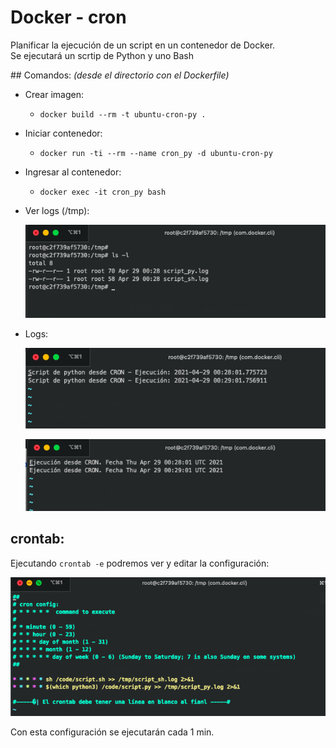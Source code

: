 # Docker - cron

Planificar la ejecución de un script en un contenedor de Docker.  
Se ejecutará un scrtip de Python y uno Bash

## Comandos:
_(desde el directorio con el Dockerfile)_

+ Crear imagen: 
	+ `docker build --rm -t ubuntu-cron-py .` 
+ Iniciar contenedor: 
	+ `docker run -ti --rm --name cron_py -d ubuntu-cron-py`
+ Ingresar al contenedor:
	+ `docker exec -it cron_py bash`

+ Ver logs (/tmp):

	![](img/tmp.png)

+ Logs:

	![](img/logpy.png)

	![](img/logsh.png)


## crontab:
Ejecutando `crontab -e` podremos ver y editar la configuración:    

![](img/crontab.png)

Con esta configuración se ejecutarán cada 1 min.
